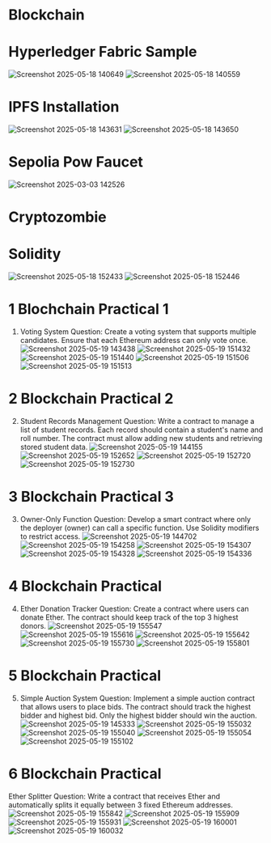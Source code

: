# Blockchain
# Hyperledger Fabric Sample
![Screenshot 2025-05-18 140649](https://github.com/user-attachments/assets/262b57f1-903f-466b-9dda-2a71cd8c8c8b)
![Screenshot 2025-05-18 140559](https://github.com/user-attachments/assets/a80dd2dc-2901-40b2-bd07-b185928f582b)
# IPFS Installation
![Screenshot 2025-05-18 143631](https://github.com/user-attachments/assets/64014e52-99e3-4cc0-8b6d-af099813cbf1)
![Screenshot 2025-05-18 143650](https://github.com/user-attachments/assets/fe680005-0d94-4a77-975c-f2f251db2bf0)
# Sepolia Pow Faucet
![Screenshot 2025-03-03 142526](https://github.com/user-attachments/assets/29b82325-54d5-4bd1-956b-38245c97a1ae)
# Cryptozombie
# Solidity
![Screenshot 2025-05-18 152433](https://github.com/user-attachments/assets/92724baf-0b06-48b6-b89a-3a7697230472)
![Screenshot 2025-05-18 152446](https://github.com/user-attachments/assets/62d7407b-562f-43b5-b7c4-842c1549a8a8)
# 1 Blochchain Practical 1
1. Voting System
Question:
Create a voting system that supports multiple candidates. Ensure that each Ethereum address can only vote once.
![Screenshot 2025-05-19 143438](https://github.com/user-attachments/assets/f2520d8b-c116-4098-b506-9169abb0fab1)
![Screenshot 2025-05-19 151432](https://github.com/user-attachments/assets/20be72be-4851-4d20-8e23-4d3a6e722778)
![Screenshot 2025-05-19 151440](https://github.com/user-attachments/assets/a0d1e38a-16b6-44d2-9757-aeb8dff5f9d8)
![Screenshot 2025-05-19 151506](https://github.com/user-attachments/assets/169d0b67-8028-46f7-868b-9107b9484592)
![Screenshot 2025-05-19 151513](https://github.com/user-attachments/assets/e316afc0-a163-4b1b-96f2-37f7ecba988c)
# 2 Blockchain Practical 2
2. Student Records Management
Question:
Write a contract to manage a list of student records. Each record should contain a student's name and roll number. The contract must allow adding new students and retrieving stored student data.
![Screenshot 2025-05-19 144155](https://github.com/user-attachments/assets/fac386e6-4cb9-4430-b392-fab58d4d4ff3)
![Screenshot 2025-05-19 152652](https://github.com/user-attachments/assets/beb2a42f-e1d0-443e-aa54-e65a8847e16d)
![Screenshot 2025-05-19 152720](https://github.com/user-attachments/assets/90385211-8495-4320-a82a-b7ebd2feafc5)
![Screenshot 2025-05-19 152730](https://github.com/user-attachments/assets/4eb580ed-a5b7-453e-a483-68dd4ecf2028)
# 3 Blockchain Practical 3
 3. Owner-Only Function
Question:
Develop a smart contract where only the deployer (owner) can call a specific function. Use Solidity modifiers to restrict access.
![Screenshot 2025-05-19 144702](https://github.com/user-attachments/assets/aaecf237-af06-4412-96ed-ac3cea355127)
![Screenshot 2025-05-19 154258](https://github.com/user-attachments/assets/4bed0461-525e-4787-ae7c-bb28a9dd6eae)
![Screenshot 2025-05-19 154307](https://github.com/user-attachments/assets/a97b1872-d707-4c93-b9fd-d5c97acb23c0)
![Screenshot 2025-05-19 154328](https://github.com/user-attachments/assets/a606902d-b76f-42ff-8d04-69c97050406a)
![Screenshot 2025-05-19 154336](https://github.com/user-attachments/assets/ac36b72e-caba-4b8f-9d1b-b3d5b5742c13)
# 4 Blockchain Practical
4. Ether Donation Tracker
Question:
Create a contract where users can donate Ether. The contract should keep track of the top 3 highest donors.
![Screenshot 2025-05-19 155547](https://github.com/user-attachments/assets/164cd5a2-603f-40e5-bd02-c985ec142fd0)
![Screenshot 2025-05-19 155616](https://github.com/user-attachments/assets/6e43ec87-05b1-4c4a-8265-40ee14dace5e)
![Screenshot 2025-05-19 155642](https://github.com/user-attachments/assets/b1385909-2478-44a7-964a-5e4cbb866d0c)
![Screenshot 2025-05-19 155730](https://github.com/user-attachments/assets/e67e4679-c813-495f-b2b9-6dd0e6ea63dd)
![Screenshot 2025-05-19 155801](https://github.com/user-attachments/assets/36d80e78-325f-41d4-b5bf-9de14d72bc13)
# 5 Blockchain Practical
5. Simple Auction System
Question:
Implement a simple auction contract that allows users to place bids. The contract should track the highest bidder and highest bid. Only the highest bidder should win the auction.
![Screenshot 2025-05-19 145333](https://github.com/user-attachments/assets/46118a4e-f545-4e3c-b7f5-19f0be2d3c6c)
![Screenshot 2025-05-19 155032](https://github.com/user-attachments/assets/0b103e14-5a43-49dc-8a85-3e2e44522a83)
![Screenshot 2025-05-19 155040](https://github.com/user-attachments/assets/f047426e-0146-4233-a354-c104b2f8f1de)
![Screenshot 2025-05-19 155054](https://github.com/user-attachments/assets/cc1553cf-6e63-4a86-ac40-893b8ba7b261)
![Screenshot 2025-05-19 155102](https://github.com/user-attachments/assets/e68c290f-12a2-45a2-87fb-acf7084e7d98)
# 6 Blockchain Practical
Ether Splitter
Question:
Write a contract that receives Ether and automatically splits it equally between 3 fixed Ethereum addresses.
![Screenshot 2025-05-19 155842](https://github.com/user-attachments/assets/8187e1f3-d177-4374-a221-1bff7ccb20cc)
![Screenshot 2025-05-19 155909](https://github.com/user-attachments/assets/d06964d9-433d-4c8a-b91e-e7e82662b713)
![Screenshot 2025-05-19 155931](https://github.com/user-attachments/assets/9bf18b69-00cf-44f9-8bb6-16d11ec6b7bd)
![Screenshot 2025-05-19 160001](https://github.com/user-attachments/assets/267cb959-8955-4e28-b4a5-2a60392a37b5)
![Screenshot 2025-05-19 160032](https://github.com/user-attachments/assets/5dc0c02a-e137-4900-8588-8766be98f035)

